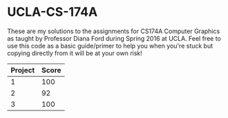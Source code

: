 # UCLA-CS-174A
These are my solutions to the assignments for CS174A Computer Graphics as taught by Professor Diana Ford during Spring 2016 at UCLA. Feel free to use this code as a basic guide/primer to help you when you're stuck but copying directly from it will be at your own risk!

Project | Score
---- | ----
1 | 100
2 | 92
3 | 100
